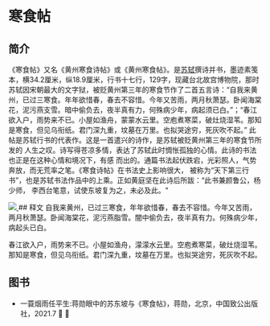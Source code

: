 # 寒食帖
## 简介
《寒食帖》又名《黄州寒食诗帖》或《黄州寒食帖》。是[苏轼](../shujia/sudongpo)撰诗并书，墨迹素笺本，横34.2厘米，纵18.9厘米，行书十七行，129字，现藏台北故宫博物院，那时苏轼因宋朝最大的文字狱，被贬黄州第三年的寒食节作了二首五言诗：“自我来黄州，已过三寒食。年年欲惜春，春去不容惜。今年又苦雨，两月秋萧瑟。卧闻海棠花，泥污燕支雪。暗中偷负去，夜半真有力，何殊病少年，病起须已白。”；“春江欲入户，雨势来不已。小屋如渔舟，蒙蒙水云里。空庖煮寒菜，破灶烧湿苇。那知是寒食，但见乌衔纸。君门深九重，坟墓在万里。也拟哭途穷，死灰吹不起。”
此帖是苏轼行书的代表作。这是一首遣兴的诗作，是苏轼被贬黄州第三年的寒食节所发的 人生之叹。诗写得苍凉多情，表达了苏轼此时惆怅孤独的心情。此诗的书法也正是在这种心情和境况下，有感 而出的。通篇书法起伏跌宕，光彩照人，气势奔放，而无荒率之笔。《寒食诗帖》在书法史上影响很大， 被称为“天下第三行书”，也是苏轼书法作品中的上乘。正如黄庭坚在此诗后所跋：“此书兼颜鲁公，杨少师， 李西台笔意，试使东坡复为之，未必及此。"

<a data-fancybox="gallery" href="/image/hanshitie.jpg">
    <img src="/image/hanshitie.jpg">
</a>
## 释文
自我来黄州，已过三寒食，年年欲惜春，春去不容惜。今年又苦雨，两月秋萧瑟。卧闻海棠花，泥污燕脂雪。闇中偷负去，夜半真有力。何殊病少年，病起头已白。

春江欲入户，雨势来不已。小屋如渔舟，濛濛水云里。空庖煮寒菜，破灶烧湿苇。那知是寒食，但见乌衔纸。君门深九重，坟墓在万里。也拟哭途穷，死灰吹不起。
## 图书
- 一蓑烟雨任平生:蒋勋眼中的苏东坡与《寒食帖》，蒋勋，北京，中国致公出版社，2021.7 :tada: :100: